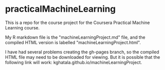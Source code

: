 # practicalMachineLearning

This is a repo for the course project for the Coursera Practical Machine Learning course.

My R markdown file is the "machineLearningProject.md" file, and the compiled HTML version is labelled "machineLearningProject.html".

I have had several problems creating the gh-pages branch, so the compiled HTML file may need to be downloaded for viewing. But it is possible that the following link will work: kghatala.github.io/machineLearningProject.